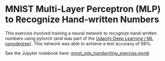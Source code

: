 # MNIST Multi-Layer Perceptron (MLP) to Recognize Hand-written Numbers

This exercise involved training a neural network to recognize hand-written numbers using pytorch (and was part of the [Udacity Deep Learning / ML nanodegree](https://www.udacity.com/course/deep-learning-nanodegree--nd101)). This network was able to achieve a test accuracy of 98%.

See the Jupyter notebook here: [mnist_mlp_handwriting_exercise.ipynb](mnist_mlp_handwriting_exercise.ipynb)
